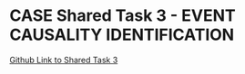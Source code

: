 # CASE Shared Task 3 - EVENT CAUSALITY IDENTIFICATION
<a href="https://github.com/tanfiona/CausalNewsCorpus#subtask-1-causal-event-classification">Github Link to Shared Task 3</a>
